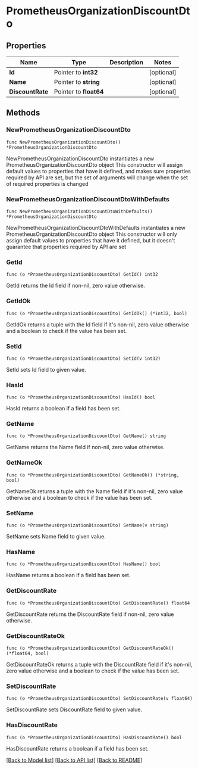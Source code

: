 # PrometheusOrganizationDiscountDto

## Properties

Name | Type | Description | Notes
------------ | ------------- | ------------- | -------------
**Id** | Pointer to **int32** |  | [optional] 
**Name** | Pointer to **string** |  | [optional] 
**DiscountRate** | Pointer to **float64** |  | [optional] 

## Methods

### NewPrometheusOrganizationDiscountDto

`func NewPrometheusOrganizationDiscountDto() *PrometheusOrganizationDiscountDto`

NewPrometheusOrganizationDiscountDto instantiates a new PrometheusOrganizationDiscountDto object
This constructor will assign default values to properties that have it defined,
and makes sure properties required by API are set, but the set of arguments
will change when the set of required properties is changed

### NewPrometheusOrganizationDiscountDtoWithDefaults

`func NewPrometheusOrganizationDiscountDtoWithDefaults() *PrometheusOrganizationDiscountDto`

NewPrometheusOrganizationDiscountDtoWithDefaults instantiates a new PrometheusOrganizationDiscountDto object
This constructor will only assign default values to properties that have it defined,
but it doesn't guarantee that properties required by API are set

### GetId

`func (o *PrometheusOrganizationDiscountDto) GetId() int32`

GetId returns the Id field if non-nil, zero value otherwise.

### GetIdOk

`func (o *PrometheusOrganizationDiscountDto) GetIdOk() (*int32, bool)`

GetIdOk returns a tuple with the Id field if it's non-nil, zero value otherwise
and a boolean to check if the value has been set.

### SetId

`func (o *PrometheusOrganizationDiscountDto) SetId(v int32)`

SetId sets Id field to given value.

### HasId

`func (o *PrometheusOrganizationDiscountDto) HasId() bool`

HasId returns a boolean if a field has been set.

### GetName

`func (o *PrometheusOrganizationDiscountDto) GetName() string`

GetName returns the Name field if non-nil, zero value otherwise.

### GetNameOk

`func (o *PrometheusOrganizationDiscountDto) GetNameOk() (*string, bool)`

GetNameOk returns a tuple with the Name field if it's non-nil, zero value otherwise
and a boolean to check if the value has been set.

### SetName

`func (o *PrometheusOrganizationDiscountDto) SetName(v string)`

SetName sets Name field to given value.

### HasName

`func (o *PrometheusOrganizationDiscountDto) HasName() bool`

HasName returns a boolean if a field has been set.

### GetDiscountRate

`func (o *PrometheusOrganizationDiscountDto) GetDiscountRate() float64`

GetDiscountRate returns the DiscountRate field if non-nil, zero value otherwise.

### GetDiscountRateOk

`func (o *PrometheusOrganizationDiscountDto) GetDiscountRateOk() (*float64, bool)`

GetDiscountRateOk returns a tuple with the DiscountRate field if it's non-nil, zero value otherwise
and a boolean to check if the value has been set.

### SetDiscountRate

`func (o *PrometheusOrganizationDiscountDto) SetDiscountRate(v float64)`

SetDiscountRate sets DiscountRate field to given value.

### HasDiscountRate

`func (o *PrometheusOrganizationDiscountDto) HasDiscountRate() bool`

HasDiscountRate returns a boolean if a field has been set.


[[Back to Model list]](../README.md#documentation-for-models) [[Back to API list]](../README.md#documentation-for-api-endpoints) [[Back to README]](../README.md)


